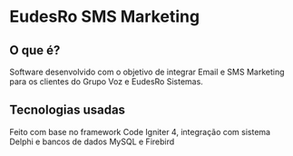# EudesRo SMS Marketing

## O que é?

Software desenvolvido com o objetivo de integrar Email e SMS Marketing para os clientes do Grupo Voz e EudesRo Sistemas.

## Tecnologias usadas

Feito com base no framework Code Igniter 4, integração com sistema Delphi e bancos de dados MySQL e Firebird



